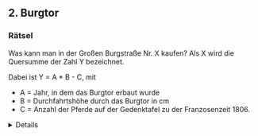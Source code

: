 ## 2. Burgtor
### Rätsel

Was kann man in der Großen Burgstraße Nr. X kaufen? Als X wird die Quersumme der Zahl Y bezeichnet.

Dabei ist Y = A * B - C, mit
- A = Jahr, in dem das Burgtor erbaut wurde
- B = Durchfahrtshöhe durch das Burgtor in cm
- C = Anzahl der Pferde auf der Gedenktafel zu der Franzosenzeit 1806.

<details>
Lösung
A = Jahr, in dem das Burgtor erbaut wurde
-> 1444
B = Anzahl der Pferde auf der Gedenktafel zur Schlacht bei Lübeck 1806
-> 11
C = Durchfahrtshöhe durch das Burgtor in cm
-> 380
Y = A * B - C = 1444 * 11 - 380 = 15504
Die Quersumme von 15504 ist 15.
-> in der Großen Burgstraße Nr. 15 ist ein Blumenladen -> Blumen
</details>
